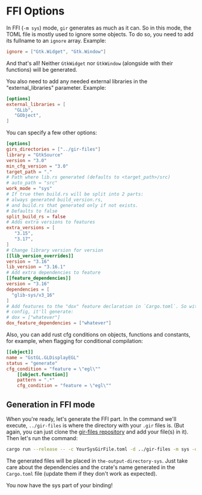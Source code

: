 # FFI Options

In FFI (`-m sys`) mode, `gir` generates as much as it can. So in this mode, the TOML file is mostly used to ignore some objects. To do so, you need to add its fullname to an `ignore` array. Example:

```toml
ignore = ["Gtk.Widget", "Gtk.Window"]
```

And that's all! Neither `GtkWidget` nor `GtkWindow` (alongside with their functions) will be generated.

You also need to add any needed external libraries in the "external_libraries" parameter. Example:

```toml
[options]
external_libraries = [
   "GLib",
   "GObject",
]
```

You can specify a few other options:

```toml
[options]
girs_directories = ["../gir-files"]
library = "GtkSource"
version = "3.0"
min_cfg_version = "3.0"
target_path = "."
# Path where lib.rs generated (defaults to <target_path>/src)
# auto_path = "src"
work_mode = "sys"
# If true then build.rs will be split into 2 parts:
# always generated build_version.rs,
# and build.rs that generated only if not exists.
# Defaults to false
split_build_rs = false
# Adds extra versions to features
extra_versions = [
   "3.15",
   "3.17",
]
# Change library version for version
[[lib_version_overrides]]
version = "3.16"
lib_version = "3.16.1"
# Add extra dependencies to feature
[[feature_dependencies]]
version = "3.16"
dependencies = [
  "glib-sys/v3_16"
]
# Add features to the "dox" feature declaration in `Cargo.toml`. So with the following
# config, it'll generate:
# dox = ["whatever"]
dox_feature_dependencies = ["whatever"]
```

Also, you can add rust cfg conditions on objects, functions and constants, for example, when flagging for conditional compilation:

```toml
[[object]]
name = "GstGL.GLDisplayEGL"
status = "generate"
cfg_condition = "feature = \"egl\""
    [[object.function]]
    pattern = ".*"
    cfg_condition = "feature = \"egl\""
```

## Generation in FFI mode

When you're ready, let's generate the FFI part. In the command we'll execute, `../gir-files` is where the directory with your `.gir` files is. (But again, you can just clone the [gir-files repository](https://github.com/gtk-rs/gir-files) and add your file(s) in it). Then let's run the command:

```sh
cargo run --release -- -c YourSysGirFile.toml -d ../gir-files -m sys -o the-output-directory-sys
```

The generated files will be placed in `the-output-directory-sys`. Just take care about the dependencies and the crate's name generated in the `Cargo.toml` file (update them if they don't work as expected).

You now have the sys part of your binding!
